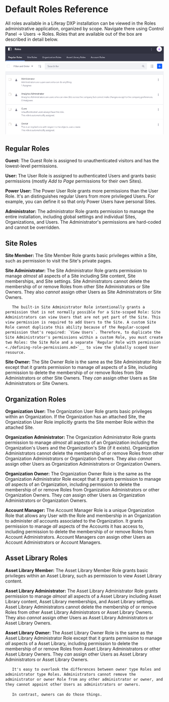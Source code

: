 # Default Roles Reference

All roles available in a Liferay DXP installation can be viewed in the Roles administrative application, organized by scope. Navigate there using Control Panel &rarr; Users &rarr; Roles. Roles that are available out of the box are described in detail below.

![Roles Admin is the hub of permissions management in Liferay DXP.](./default-roles-reference/images/01.png)

## Regular Roles

**Guest:** The Guest Role is assigned to unauthenticated visitors and has the lowest-level permissions. 

**User:** The User Role is assigned to authenticated Users and grants basic permissions (mostly *Add to Page* permissions for their own Sites).

**Power User:** The Power User Role grants more permissions than the User Role. It's an distinguishes regular Users from more privileged Users. For example, you can define it so that only Power Users have personal Sites.

**Administrator:** The administrator Role grants permission to manage the entire installation, including global settings and individual Sites, Organizations, and Users. The Administrator's permissions are hard-coded and cannot be overridden.

## Site Roles

**Site Member:** The Site Member Role grants basic privileges within a Site, such as permission to visit the Site's private pages.

**Site Administrator:** The Site Administrator Role grants permission to manage *almost* all aspects of a Site including Site content, Site memberships, and Site settings. Site Administrators cannot delete the membership of or remove Roles from other Site Administrators or Site Owners. They also *cannot* assign other Users as Site Administrators or Site Owners.

```note::
   The built-in Site Administrator Role intentionally grants a permission that is not normally possible for a Site-scoped Role: Site Administrators can view Users that are not yet part of the Site. This view permission is required to add Users to the Site. A custom Site Role cannot duplicate this ability because of the Regular-scoped permission that's required: `View Users`. Therefore, to duplicate the Site Administrator's permissions within a custom Role, you must create two Roles: the Site Role and a separate `Regular Role with permission <./defining-role-permissions.md>`__ to view the globally scoped User resource.
```

**Site Owner:** The Site Owner Role is the same as the Site Administrator Role except that it grants permission to manage *all* aspects of a Site, including permission to delete the membership of or remove Roles from Site Administrators or other Site Owners. They *can* assign other Users as Site Administrators or Site Owners.

## Organization Roles

**Organization User:** The Organization User Role grants basic privileges within an Organization. If the Organization has an attached Site, the Organization User Role implicitly grants the Site member Role within the attached Site.

**Organization Administrator:** The Organization Administrator Role grants permission to manage *almost* all aspects of an Organization including the Organization's Users and the Organization's Site (if it exists). Organization Administrators cannot delete the membership of or remove Roles from other Organization Administrators or Organization Owners. They also *cannot* assign other Users as Organization Administrators or Organization Owners.

**Organization Owner:** The Organization Owner Role is the same as the Organization Administrator Role except that it grants permission to manage *all* aspects of an Organization, including permission to delete the membership of or remove Roles from Organization Administrators or other Organization Owners. They *can* assign other Users as Organization Administrators or Organization Owners.

**Account Manager:** The Account Manager Role is a unique Organization Role that allows any User with the Role and membership in an Organization to administer _all_ accounts associated to the Organization. It grants permission to manage *all* aspects of the Accounts it has access to, including permission to delete the membership of or remove Roles from Account Administrators. Account Managers *can* assign other Users as Account Administrators or Account Managers.

## Asset Library Roles

**Asset Library Member:** The Asset Library Member Role grants basic privileges within an Asset Library, such as permission to view Asset Library content.

**Asset Library Administrator:** The Asset Library Administrator Role grants permission to manage *almost* all aspects of a Asset Library including Asset Library content, Asset Library memberships, and Asset Library settings. Asset Library Administrators cannot delete the membership of or remove Roles from other Asset Library Administrators or Asset Library Owners. They also *cannot* assign other Users as Asset Library Administrators or Asset Library Owners.

**Asset Library Owner:** The Asset Library Owner Role is the same as the Asset Library Administrator Role except that it grants permission to manage *all* aspects of a Asset Library, including permission to delete the membership of or remove Roles from Asset Library Administrators or other Asset Library Owners. They *can* assign other Users as Asset Library Administrators or Asset Library Owners.

```note::
   It's easy to overlook the differences between owner type Roles and administrator type Roles. Administrators cannot remove the administrator or owner Role from any other administrator or owner, and they cannot appoint other Users as administrators or owners.

   In contrast, owners can do those things.
```

<!-- commented out section as per LRDOCS-8188
## Account Roles

**Account Member:** The Account Member Role grants basic privileges within a Account, such as permission to visit the Account's private pages.

**Account Administrator:** Account Administrators are super users of their account. They have permissions to manage *almost* all aspects of a Account including Account content, Account memberships, and Account settings. Account Administrators cannot delete the membership of or remove Roles from other Account Administrators or Account Owners. They also *cannot* assign other Users as Account Administrators or Account Owners.
-->
